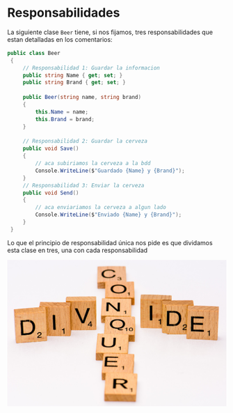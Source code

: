 # Responsabilidades

La siguiente clase `Beer` tiene, si nos fijamos, tres responsabilidades que estan detalladas en los comentarios:

```csharp
public class Beer
 {
     // Responsabilidad 1: Guardar la informacion
     public string Name { get; set; }
     public string Brand { get; set; }
 
     public Beer(string name, string brand)
     {
         this.Name = name;
         this.Brand = brand;
     }
 
     // Responsabilidad 2: Guardar la cerveza
     public void Save()
     {
         // aca subiriamos la cerveza a la bdd
         Console.WriteLine($"Guardado {Name} y {Brand}");
     }
     // Responsabilidad 3: Enviar la cerveza
     public void Send()
     {
         // aca enviariamos la cerveza a algun lado
         Console.WriteLine($"Enviado {Name} y {Brand}");
     }
 }
```

Lo que el principio de responsabilidad única nos pide es que dividamos esta clase en tres, una con cada responsabilidad

![Untitled](Responsabilidades%2097813e3a6f434fb58a440690447d4c01/Untitled.png)